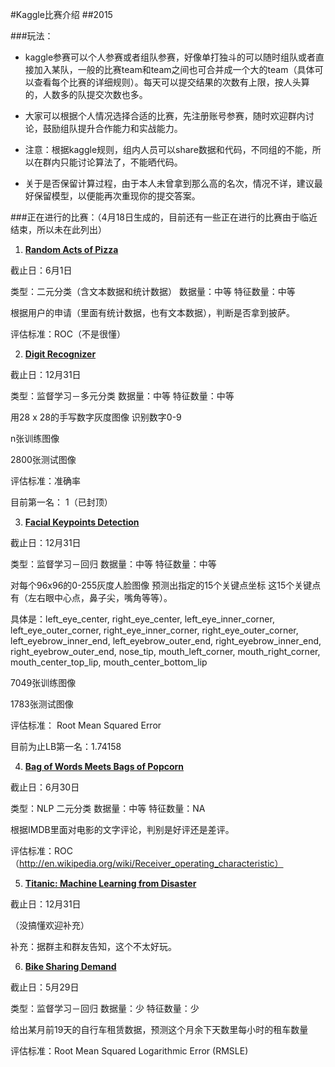 #Kaggle比赛介绍
##2015

###玩法：
* kaggle参赛可以个人参赛或者组队参赛，好像单打独斗的可以随时组队或者直接加入某队，一般的比赛team和team之间也可合并成一个大的team（具体可以查看每个比赛的详细规则）。每天可以提交结果的次数有上限，按人头算的，人数多的队提交次数也多。

* 大家可以根据个人情况选择合适的比赛，先注册账号参赛，随时欢迎群内讨论，鼓励组队提升合作能力和实战能力。

* 注意：根据kaggle规则，组内人员可以share数据和代码，不同组的不能，所以在群内只能讨论算法了，不能晒代码。
* 关于是否保留计算过程，由于本人未曾拿到那么高的名次，情况不详，建议最好保留模型，以便能再次重现你的提交答案。

###正在进行的比赛：（4月18日生成的，目前还有一些正在进行的比赛由于临近结束，所以未在此列出）
1. [**Random Acts of Pizza**](http://www.kaggle.com/c/random-acts-of-pizza)

  截止日：6月1日

  类型：二元分类（含文本数据和统计数据）  数据量：中等  特征数量：中等

  根据用户的申请（里面有统计数据，也有文本数据），判断是否拿到披萨。

  评估标准：ROC（不是很懂）


2. [**Digit Recognizer**](http://www.kaggle.com/c/digit-recognizer)

  截止日：12月31日
  
  类型：监督学习－多元分类  数据量：中等  特征数量：中等

  用28 x 28的手写数字灰度图像  识别数字0-9
  
  n张训练图像

  2800张测试图像
  
  评估标准：准确率
  
  目前第一名： 1（已封顶）


3. [**Facial Keypoints Detection**](https://www.kaggle.com/c/facial-keypoints-detection)

  截止日：12月31日

  类型：监督学习－回归  数据量：中等  特征数量：中等

  对每个96x96的0-255灰度人脸图像 预测出指定的15个关键点坐标 这15个关键点有（左右眼中心点，鼻子尖，嘴角等等）。

  具体是：left_eye_center, right_eye_center, left_eye_inner_corner, left_eye_outer_corner, right_eye_inner_corner, right_eye_outer_corner, left_eyebrow_inner_end, left_eyebrow_outer_end, right_eyebrow_inner_end, right_eyebrow_outer_end, nose_tip, mouth_left_corner, mouth_right_corner, mouth_center_top_lip, mouth_center_bottom_lip

  7049张训练图像

  1783张测试图像

  评估标准： Root Mean Squared Error

  目前为止LB第一名：1.74158

4. [**Bag of Words Meets Bags of Popcorn**](http://www.kaggle.com/c/word2vec-nlp-tutorial)

  截止日：6月30日

  类型：NLP 二元分类 数据量：中等  特征数量：NA

  根据IMDB里面对电影的文字评论，判别是好评还是差评。

  评估标准：ROC（http://en.wikipedia.org/wiki/Receiver_operating_characteristic）

5. [**Titanic: Machine Learning from Disaster**](http://www.kaggle.com/c/titanic-gettingStarted)

  截止日：12月31日

  （没搞懂欢迎补充）
  
  补充：据群主和群友告知，这个不太好玩。

6. [**Bike Sharing Demand**](https://www.kaggle.com/c/bike-sharing-demand)

  截止日：5月29日
  
  类型：监督学习－回归  数据量：少  特征数量：少

  给出某月前19天的自行车租赁数据，预测这个月余下天数里每小时的租车数量

  评估标准：Root Mean Squared Logarithmic Error (RMSLE)
